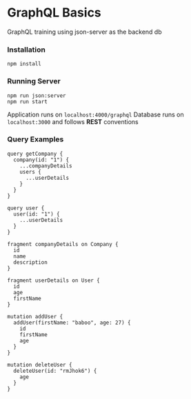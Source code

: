 # GraphQL Basics
GraphQL training  using json-server as the backend db

### Installation 
```npm 
npm install
```

### Running Server
```npm
npm run json:server
npm run start
```

Application runs on `localhost:4000/graphql`
Database runs on `localhost:3000` and follows **REST** conventions

### Query Examples

```
query getCompany {
  company(id: "1") {
    ...companyDetails
    users {
      ...userDetails
    }
  }
}

query user {
  user(id: "1") {
    ...userDetails
  }
}

fragment companyDetails on Company {
  id
  name
  description
}

fragment userDetails on User {
  id
  age
  firstName
}

mutation addUser {
  addUser(firstName: "baboo", age: 27) {
    id
    firstName
    age
  }
}

mutation deleteUser {
  deleteUser(id: "rmJhok6") {
    age
  }
}
```